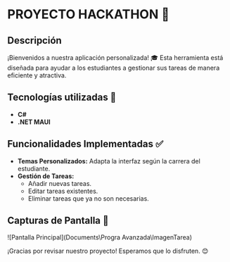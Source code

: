 


# PROYECTO HACKATHON 🎉

## Descripción
¡Bienvenidos a nuestra aplicación personalizada! 🎓 Esta herramienta está diseñada para ayudar a los estudiantes a gestionar sus tareas de manera eficiente y atractiva.

## Tecnologías utilizadas 🚀
- **C#**
- **.NET MAUI**

## Funcionalidades Implementadas ✅
- **Temas Personalizados:** Adapta la interfaz según la carrera del estudiante.
- **Gestión de Tareas:** 
  - Añadir nuevas tareas.
  - Editar tareas existentes.
  - Eliminar tareas que ya no son necesarias.

## Capturas de Pantalla 📸
![Pantalla Principal](Documents\Progra Avanzada\ImagenTarea)

¡Gracias por revisar nuestro proyecto! Esperamos que lo disfruten. 😊
